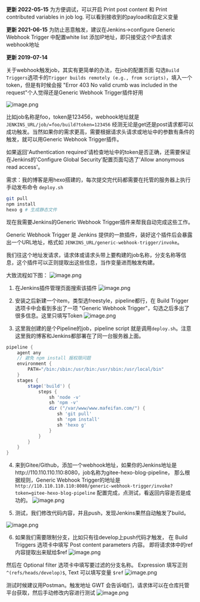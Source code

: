 **更新 2022-05-15**
为方便调试，可以开启 Print post content 和 Print contributed variables in job log. 可以看到接收到的payload和自定义变量


**更新 2021-06-15**
为防止恶意触发，建议在Jenkins->configure Generic Webhook Trigger 中配置white list 添加IP地址，即只接受这个IP去请求webhook地址

**更新 2019-07-14**

关于webhook触发job，其实有更简单的办法，在job的配置页面
勾选`Build Triggers`选项卡的`Trigger builds remotely (e.g., from scripts)`，填入一个token，但是有时候会报
"Error 403 No valid crumb was included in the request"个人觉得还是Generic Webhook Trigger插件好用

![image.png](https://hexo-blog.pek3b.qingstor.com/upload_images/71414-fe35644cd7d95c18.png?imageMogr2/auto-orient/strip%7CimageView2/2/w/1240)

比如job名称是foo，token是123456，webhook地址就是`JENKINS_URL/job/=foo/build?token=123456`
经测无论是get还是post请求都可以成功触发。当然如果你的需求更高，需要根据请求头请求或地址中的参数有条件的触发，就可以用Generic Webhook Trigger插件。

如果返回'Authentication required'请检查地址中的token是否正确，还需要保证在Jenkins的'Configure Global Security'配置页面勾选了'Allow anonymous read access'。

需求：我的博客是用hexo搭建的，每次提交完代码都需要在托管的服务器上执行手动发布命令
`deploy.sh`
```bash
git pull
npm install
hexo g # 生成静态文件
```
现在我需要Jenkins的Generic Webhook Trigger插件来帮我自动完成这些工作。

Generic Webhook Trigger 是 Jenkins 提供的一款插件，装好这个插件后会暴露出一个URL地址，格式如 `JENKINS_URL/generic-webhook-trigger/invoke`。

我们往这个地址发请求，请求体或请求头带上要构建的job名称，分支名称等信息，这个插件可以正则提取出这些信息，当作变量进而触发构建。

大致流程如下图：
![image.png](https://hexo-blog.pek3b.qingstor.com/upload_images/71414-f018c0080855947f.png?imageMogr2/auto-orient/strip%7CimageView2/2/w/1240)

1. 在Jenkins插件管理页面搜索该插件
![image.png](https://hexo-blog.pek3b.qingstor.com/upload_images/71414-d77b6049e189a7dd.png?imageMogr2/auto-orient/strip%7CimageView2/2/w/1240)

2. 安装之后新建一个item，类型选freestyle，pipeline都行，在 Build Trigger 选项卡中会看到多出了一项 "Generic Webhook Trigger"，勾选之后多出了很多信息。这里只填写Token
![image.png](https://hexo-blog.pek3b.qingstor.com/upload_images/71414-297d21a4fc3de0d4.png?imageMogr2/auto-orient/strip%7CimageView2/2/w/1240)

3. 这里我创建的是个Pipeline的job，pipeline script 就是调用`deploy.sh`。注意这里我的博客和Jenkins都部署在了同一台服务器上面。
```groovy
pipeline {
    agent any
    // 避免 npm install 报权限问题
    environment {
        PATH="/bin:/sbin:/usr/bin:/usr/sbin:/usr/local/bin"
    }
    stages {
        stage('build') {
            steps {
                sh 'node -v'
                sh 'npm -v'
                dir ("/var/www/www.mafeifan.com/") {
                   sh 'git pull'
                   sh 'npm install'
                   sh 'hexo g'
                }
            }
        }
    }
}
```
4. 来到Gitee/Github，添加一个webhook地址，如果你的Jenkins地址是http://110.110.110.110:8080，job名称为gitee-hexo-blog-pipeline，
那么根据规则，Generic Webhook Trigger的地址是` http://110.110.110.110:8080/generic-webhook-trigger/invoke?token=gitee-hexo-blog-pipeline`
配置完成，点测试，看返回内容是否是成功的。
![image.png](https://hexo-blog.pek3b.qingstor.com/upload_images/71414-7621263f95c91bad.png?imageMogr2/auto-orient/strip%7CimageView2/2/w/1240)

5. 测试，我们修改代码内容，并且push，发现Jenkins果然自动触发了build。

![image.png](https://hexo-blog.pek3b.qingstor.com/upload_images/71414-ce3208259e56d384.png?imageMogr2/auto-orient/strip%7CimageView2/2/w/1240)

6. 如果我们需要限制分支，比如只有往develop上push代码才触发，
在 Build Triggers 选项卡中填写 Post content parameters 内容。
即将请求体中的ref内容提取出来赋给$ref
![image.png](https://hexo-blog.pek3b.qingstor.com/upload_images/71414-8c73eeabccc02e99.png?imageMogr2/auto-orient/strip%7CimageView2/2/w/1240)

然后在 Optional filter 选项卡中填写要过滤的分支名称。 Expression 填写正则 `^(refs/heads/develop)$`, Text 可以填写变量 `$ref`
![image.png](https://hexo-blog.pek3b.qingstor.com/upload_images/71414-fa46cc29d7484c83.png?imageMogr2/auto-orient/strip%7CimageView2/2/w/1240)

测试时候建议用Postman。触发地址 GWT 会告诉咱们，请求体可以在仓库托管平台获取，然后手动修改内容进行测试
![image.png](https://hexo-blog.pek3b.qingstor.com/upload_images/71414-a0f9c88de0969c78.png?imageMogr2/auto-orient/strip%7CimageView2/2/w/1240)
